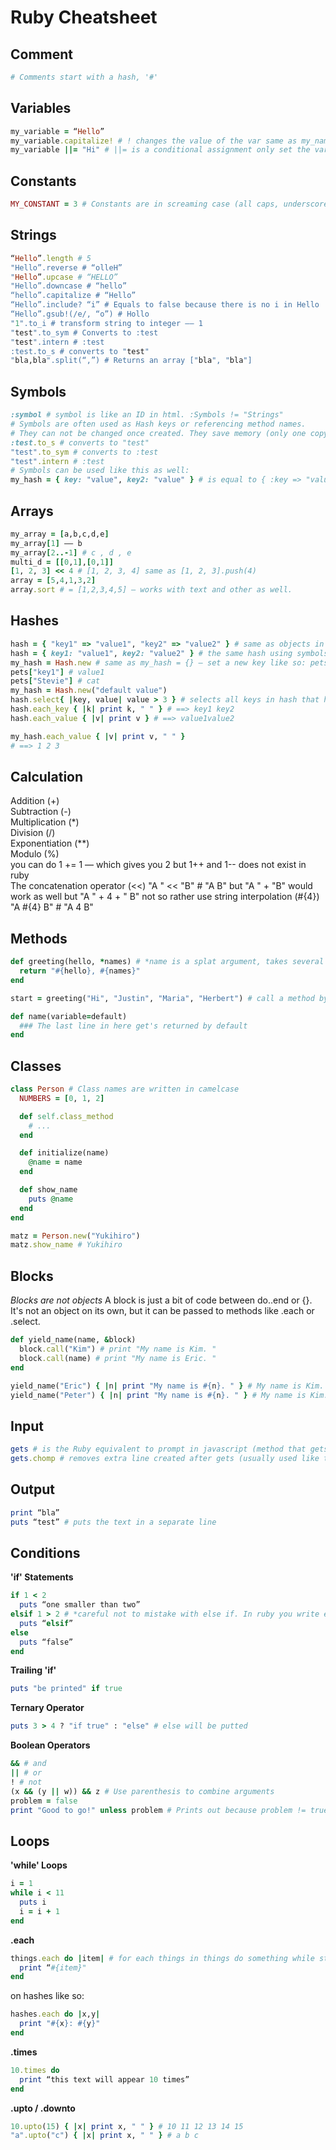 # Ruby Cheatsheet

## Comment
```Ruby
# Comments start with a hash, '#'
```

## Variables
```Ruby
my_variable = “Hello”  
my_variable.capitalize! # ! changes the value of the var same as my_name = my_name.capitalize
my_variable ||= "Hi" # ||= is a conditional assignment only set the variable if it was not set before. 
```

## Constants
```Ruby
MY_CONSTANT = 3 # Constants are in screaming case (all caps, underscores)
```

## Strings
```Ruby
“Hello”.length # 5  
"Hello”.reverse # “olleH”  
"Hello”.upcase # “HELLO”  
"Hello”.downcase # “hello”  
“hello”.capitalize # “Hello”  
“Hello”.include? “i” # Equals to false because there is no i in Hello  
“Hello”.gsub!(/e/, “o”) # Hollo
"1".to_i # transform string to integer –– 1
"test".to_sym # Converts to :test
"test".intern # :test
:test.to_s # converts to "test"
"bla,bla".split(“,”) # Returns an array ["bla", "bla"]
```  

## Symbols
```Ruby
:symbol # symbol is like an ID in html. :Symbols != "Strings"
# Symbols are often used as Hash keys or referencing method names.
# They can not be changed once created. They save memory (only one copy at a given time). Faster.
:test.to_s # converts to "test"
"test".to_sym # converts to :test
"test".intern # :test
# Symbols can be used like this as well:
my_hash = { key: "value", key2: "value" } # is equal to { :key => "value", :key2 => "value" }
```

## Arrays
```Ruby  
my_array = [a,b,c,d,e]  
my_array[1] –– b  
my_array[2..-1] # c , d , e  
multi_d = [[0,1],[0,1]]
[1, 2, 3] << 4 # [1, 2, 3, 4] same as [1, 2, 3].push(4)
array = [5,4,1,3,2]
array.sort # = [1,2,3,4,5] – works with text and other as well.
```

## Hashes
```Ruby  
hash = { "key1" => "value1", "key2" => "value2" } # same as objects in JavaScript
hash = { key1: "value1", key2: "value2" } # the same hash using symbols instead of strings
my_hash = Hash.new # same as my_hash = {} – set a new key like so: pets["Stevie"] = "cat"
pets["key1"] # value1
pets["Stevie"] # cat
my_hash = Hash.new("default value")
hash.select{ |key, value| value > 3 } # selects all keys in hash that have a value greater than 3
hash.each_key { |k| print k, " " } # ==> key1 key2
hash.each_value { |v| print v } # ==> value1value2

my_hash.each_value { |v| print v, " " }
# ==> 1 2 3
```

## Calculation
Addition (+)  
Subtraction (-)  
Multiplication (*)  
Division (/)  
Exponentiation (**)  
Modulo (%)  
you can do 1 += 1 –– which gives you 2 but 1++ and 1-- does not exist in ruby  
The concatenation operator (<<)
"A " << "B" # "A B" but "A " + "B" would work as well but "A " + 4 + " B" not so rather use 
string interpolation (#{4})
"A #{4} B" # "A 4 B"

## Methods
```Ruby
def greeting(hello, *names) # *name is a splat argument, takes several parameters passed in an array
  return "#{hello}, #{names}"
end

start = greeting("Hi", "Justin", "Maria", "Herbert") # call a method by name

def name(variable=default)
  ### The last line in here get's returned by default
end
```

## Classes
```Ruby
class Person # Class names are written in camelcase
  NUMBERS = [0, 1, 2]

  def self.class_method
    # ...
  end

  def initialize(name)
    @name = name 
  end

  def show_name
    puts @name
  end 
end

matz = Person.new("Yukihiro")
matz.show_name # Yukihiro
```

## Blocks
*Blocks are not objects* A block is just a bit of code between do..end or {}. It's not an object on its own, but it can be passed to methods like .each or .select.
```Ruby
def yield_name(name, &block)
  block.call("Kim") # print "My name is Kim. "
  block.call(name) # print "My name is Eric. "
end

yield_name("Eric") { |n| print "My name is #{n}. " } # My name is Kim. My name is Eric. 
yield_name("Peter") { |n| print "My name is #{n}. " } # My name is Kim. My name is Peter. 
```

## Input
```Ruby
gets # is the Ruby equivalent to prompt in javascript (method that gets input from the user)
gets.chomp # removes extra line created after gets (usually used like this)
```

## Output
```Ruby
print “bla” 
puts “test” # puts the text in a separate line
```

## Conditions

**'if' Statements**
```Ruby
if 1 < 2  
  puts “one smaller than two”  
elsif 1 > 2 # *careful not to mistake with else if. In ruby you write elsif*  
  puts “elsif”  
else  
  puts “false”  
end
```

**Trailing 'if'**
```Ruby
puts "be printed" if true
```

**Ternary Operator**
```Ruby
puts 3 > 4 ? "if true" : "else" # else will be putted
```  

**Boolean Operators**
```Ruby
&& # and  
|| # or  
! # not  
(x && (y || w)) && z # Use parenthesis to combine arguments  
problem = false  
print "Good to go!" unless problem # Prints out because problem != true  
```  

## Loops

**'while' Loops**  
```Ruby
i = 1  
while i < 11  
  puts i  
  i = i + 1  
end  
```

**.each**  
```Ruby
things.each do |item| # for each things in things do something while storing that things in the variable item  
  print “#{item}"  
end  
```
on hashes like so:  
```Ruby
hashes.each do |x,y|
  print "#{x}: #{y}"
end
```

**.times**  
```Ruby
10.times do  
  print “this text will appear 10 times”  
end  
```

**.upto / .downto**
```Ruby
10.upto(15) { |x| print x, " " } # 10 11 12 13 14 15  
"a".upto("c") { |x| print x, " " } # a b c  
```
